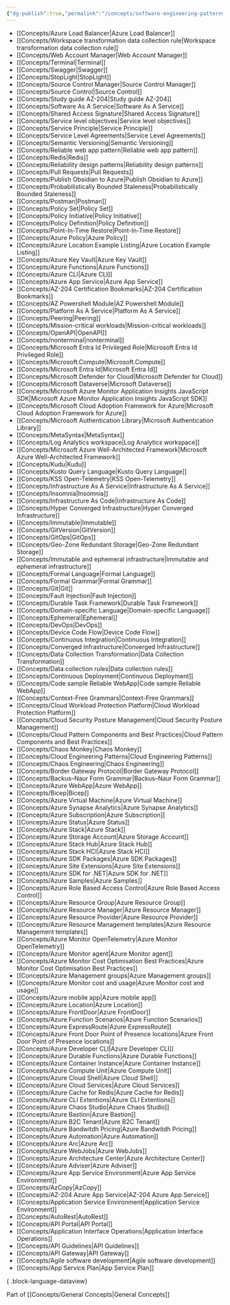 ```yaml
---
{"dg-publish":true,"permalink":"/concepts/software-engineering-patterns/","tags":["concept/SRE","landingpage"]}
---
```


- [[Concepts/Azure Load Balancer\|Azure Load Balancer]]
- [[Concepts/Workspace transformation data collection rule\|Workspace transformation data collection rule]]
- [[Concepts/Web Account Manager\|Web Account Manager]]
- [[Concepts/Terminal\|Terminal]]
- [[Concepts/Swagger\|Swagger]]
- [[Concepts/StopLight\|StopLight]]
- [[Concepts/Source Control Manager\|Source Control Manager]]
- [[Concepts/Source Control\|Source Control]]
- [[Concepts/Study guide AZ-204\|Study guide AZ-204]]
- [[Concepts/Software As A Service\|Software As A Service]]
- [[Concepts/Shared Access Signature\|Shared Access Signature]]
- [[Concepts/Service level objectives\|Service level objectives]]
- [[Concepts/Service Principle\|Service Principle]]
- [[Concepts/Service Level Agreements\|Service Level Agreements]]
- [[Concepts/Semantic Versioning\|Semantic Versioning]]
- [[Concepts/Reliable web app pattern\|Reliable web app pattern]]
- [[Concepts/Redis\|Redis]]
- [[Concepts/Reliability design patterns\|Reliability design patterns]]
- [[Concepts/Pull Requests\|Pull Requests]]
- [[Concepts/Publish Obsidian to Azure\|Publish Obsidian to Azure]]
- [[Concepts/Probabilistically Bounded Staleness\|Probabilistically Bounded Staleness]]
- [[Concepts/Postman\|Postman]]
- [[Concepts/Policy Set\|Policy Set]]
- [[Concepts/Policy Initiative\|Policy Initiative]]
- [[Concepts/Policy Definition\|Policy Definition]]
- [[Concepts/Point-In-Time Restore\|Point-In-Time Restore]]
- [[Concepts/Azure Policy\|Azure Policy]]
- [[Concepts/Azure Location Example Listing\|Azure Location Example Listing]]
- [[Concepts/Azure Key Vault\|Azure Key Vault]]
- [[Concepts/Azure Functions\|Azure Functions]]
- [[Concepts/Azure CLI\|Azure CLI]]
- [[Concepts/Azure App Service\|Azure App Service]]
- [[Concepts/AZ-204 Certification Bookmarks\|AZ-204 Certification Bookmarks]]
- [[Concepts/AZ Powershell Module\|AZ Powershell Module]]
- [[Concepts/Platform As A Service\|Platform As A Service]]
- [[Concepts/Peering\|Peering]]
- [[Concepts/Mission-critical workloads\|Mission-critical workloads]]
- [[Concepts/OpenAPI\|OpenAPI]]
- [[Concepts/nonterminal\|nonterminal]]
- [[Concepts/Microsoft Entra Id Privileged Role\|Microsoft Entra Id Privileged Role]]
- [[Concepts/Microsoft.Compute\|Microsoft.Compute]]
- [[Concepts/Microsoft Entra Id\|Microsoft Entra Id]]
- [[Concepts/Microsoft Defender for Cloud\|Microsoft Defender for Cloud]]
- [[Concepts/Microsoft Dataverse\|Microsoft Dataverse]]
- [[Concepts/Microsoft Azure Monitor Application Insights JavaScript SDK\|Microsoft Azure Monitor Application Insights JavaScript SDK]]
- [[Concepts/Microsoft Cloud Adoption Framework for Azure\|Microsoft Cloud Adoption Framework for Azure]]
- [[Concepts/Microsoft Authentication Library\|Microsoft Authentication Library]]
- [[Concepts/MetaSyntax\|MetaSyntax]]
- [[Concepts/Log Analytics workspace\|Log Analytics workspace]]
- [[Concepts/Microsoft Azure Well-Architected Framework\|Microsoft Azure Well-Architected Framework]]
- [[Concepts/Kudu\|Kudu]]
- [[Concepts/Kusto Query Language\|Kusto Query Language]]
- [[Concepts/KSS Open-Telemetry\|KSS Open-Telemetry]]
- [[Concepts/Infrastructure As A Service\|Infrastructure As A Service]]
- [[Concepts/Insomnia\|Insomnia]]
- [[Concepts/Infrastructure As Code\|Infrastructure As Code]]
- [[Concepts/Hyper Converged Infrastructure\|Hyper Converged Infrastructure]]
- [[Concepts/Immutable\|Immutable]]
- [[Concepts/GitVersion\|GitVersion]]
- [[Concepts/GitOps\|GitOps]]
- [[Concepts/Geo-Zone Redundant Storage\|Geo-Zone Redundant Storage]]
- [[Concepts/Immutable and ephemeral infrastructure\|Immutable and ephemeral infrastructure]]
- [[Concepts/Formal Language\|Formal Language]]
- [[Concepts/Formal Grammar\|Formal Grammar]]
- [[Concepts/Git\|Git]]
- [[Concepts/Fault Injection\|Fault Injection]]
- [[Concepts/Durable Task Framework\|Durable Task Framework]]
- [[Concepts/Domain-specific Language\|Domain-specific Language]]
- [[Concepts/Ephemeral\|Ephemeral]]
- [[Concepts/DevOps\|DevOps]]
- [[Concepts/Device Code Flow\|Device Code Flow]]
- [[Concepts/Continuous Integration\|Continuous Integration]]
- [[Concepts/Converged Infrastructure\|Converged Infrastructure]]
- [[Concepts/Data Collection Transformation\|Data Collection Transformation]]
- [[Concepts/Data collection rules\|Data collection rules]]
- [[Concepts/Continuous Deployment\|Continuous Deployment]]
- [[Concepts/Code sample Reliable WebApp\|Code sample Reliable WebApp]]
- [[Concepts/Context-Free Grammars\|Context-Free Grammars]]
- [[Concepts/Cloud Workload Protection Platform\|Cloud Workload Protection Platform]]
- [[Concepts/Cloud Security Posture Management\|Cloud Security Posture Management]]
- [[Concepts/Cloud Pattern Components and Best Practices\|Cloud Pattern Components and Best Practices]]
- [[Concepts/Chaos Monkey\|Chaos Monkey]]
- [[Concepts/Cloud Engineering Patterns\|Cloud Engineering Patterns]]
- [[Concepts/Chaos Engineering\|Chaos Engineering]]
- [[Concepts/Border Gateway Protocol\|Border Gateway Protocol]]
- [[Concepts/Backus–Naur Form Grammar\|Backus–Naur Form Grammar]]
- [[Concepts/Azure WebApp\|Azure WebApp]]
- [[Concepts/Bicep\|Bicep]]
- [[Concepts/Azure Virtual Machine\|Azure Virtual Machine]]
- [[Concepts/Azure Synapse Analytics\|Azure Synapse Analytics]]
- [[Concepts/Azure Subscription\|Azure Subscription]]
- [[Concepts/Azure Status\|Azure Status]]
- [[Concepts/Azure Stack\|Azure Stack]]
- [[Concepts/Azure Storage Account\|Azure Storage Account]]
- [[Concepts/Azure Stack Hub\|Azure Stack Hub]]
- [[Concepts/Azure Stack HCI\|Azure Stack HCI]]
- [[Concepts/Azure SDK Packages\|Azure SDK Packages]]
- [[Concepts/Azure Site Extensions\|Azure Site Extensions]]
- [[Concepts/Azure SDK for .NET\|Azure SDK for .NET]]
- [[Concepts/Azure Samples\|Azure Samples]]
- [[Concepts/Azure Role Based Access Control\|Azure Role Based Access Control]]
- [[Concepts/Azure Resource Group\|Azure Resource Group]]
- [[Concepts/Azure Resource Manager\|Azure Resource Manager]]
- [[Concepts/Azure Resource Provider\|Azure Resource Provider]]
- [[Concepts/Azure Resource Management templates\|Azure Resource Management templates]]
- [[Concepts/Azure Monitor OpenTelemetry\|Azure Monitor OpenTelemetry]]
- [[Concepts/Azure Monitor agent\|Azure Monitor agent]]
- [[Concepts/Azure Monitor Cost Optimisation Best Practices\|Azure Monitor Cost Optimisation Best Practices]]
- [[Concepts/Azure Management groups\|Azure Management groups]]
- [[Concepts/Azure Monitor cost and usage\|Azure Monitor cost and usage]]
- [[Concepts/Azure mobile app\|Azure mobile app]]
- [[Concepts/Azure Location\|Azure Location]]
- [[Concepts/Azure FrontDoor\|Azure FrontDoor]]
- [[Concepts/Azure Function Scenarios\|Azure Function Scenarios]]
- [[Concepts/Azure ExpressRoute\|Azure ExpressRoute]]
- [[Concepts/Azure Front Door Point of Presence locations\|Azure Front Door Point of Presence locations]]
- [[Concepts/Azure Developer CLI\|Azure Developer CLI]]
- [[Concepts/Azure Durable Functions\|Azure Durable Functions]]
- [[Concepts/Azure Container Instance\|Azure Container Instance]]
- [[Concepts/Azure Compute Unit\|Azure Compute Unit]]
- [[Concepts/Azure Cloud Shell\|Azure Cloud Shell]]
- [[Concepts/Azure Cloud Services\|Azure Cloud Services]]
- [[Concepts/Azure Cache for Redis\|Azure Cache for Redis]]
- [[Concepts/Azure CLI Extentions\|Azure CLI Extentions]]
- [[Concepts/Azure Chaos Studio\|Azure Chaos Studio]]
- [[Concepts/Azure Bastion\|Azure Bastion]]
- [[Concepts/Azure B2C Tenant\|Azure B2C Tenant]]
- [[Concepts/Azure Bandwitdh Pricing\|Azure Bandwitdh Pricing]]
- [[Concepts/Azure Automation\|Azure Automation]]
- [[Concepts/Azure Arc\|Azure Arc]]
- [[Concepts/Azure WebJobs\|Azure WebJobs]]
- [[Concepts/Azure Architecture Center\|Azure Architecture Center]]
- [[Concepts/Azure Adviser\|Azure Adviser]]
- [[Concepts/Azure App Service Environment\|Azure App Service Environment]]
- [[Concepts/AzCopy\|AzCopy]]
- [[Concepts/AZ-204 Azure App Service\|AZ-204 Azure App Service]]
- [[Concepts/Application Service Environment\|Application Service Environment]]
- [[Concepts/AutoRest\|AutoRest]]
- [[Concepts/API Portal\|API Portal]]
- [[Concepts/Application Interface Operations\|Application Interface Operations]]
- [[Concepts/API Guidelines\|API Guidelines]]
- [[Concepts/API Gateway\|API Gateway]]
- [[Concepts/Agile software development\|Agile software development]]
- [[Concepts/App Service Plan\|App Service Plan]]

{ .block-language-dataview}

Part of [[Concepts/General Concepts\|General Concepts]]
